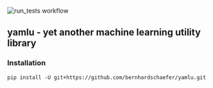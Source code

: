 ![run_tests workflow](https://github.com/bernhardschaefer/yamlu/actions/workflows/run_tests.yaml/badge.svg)

## yamlu - yet another machine learning utility library

### Installation

```shell
pip install -U git+https://github.com/bernhardschaefer/yamlu.git
```